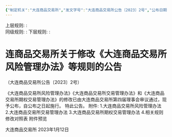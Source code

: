 ```yaml
---
{"制定机关":"大连商品交易所","发文字号":"大连商品交易所公告〔2023〕2号","公布日期":"2023.01.12","施行日期":"2023.01.12","时效性":"已被修改","修改依据":"大连商品交易所关于修改《大连商品交易所交易管理办法》和《大连商品交易所做市商管理办法》的公告(2023)","效力位阶":"地方规范性文件","法规类别":"期货综合规定","dg-publish":true,"created":"2023-09-08T18:19","updated":"2023-10-17T22:42","permalink":"/a///20230112-2023-2-2023/20230112-2023-2-2023/","dgPassFrontmatter":true}
---
```


上层规则: :  
同级规则: : 
下层规则: : 
# 连商品交易所关于修改《大连商品交易所风险管理办法》等规则的公告
（大连商品交易所公告〔2023〕2号）


《大连商品交易所风险管理办法》《大连商品交易所交易管理办法》和《大连商品交易所期权交易管理办法》的修改已由大连商品交易所第四届理事会审议通过，现予公布，自公布之日起施行。
特此公告。
附件: 1.大连商品交易所风险管理办法
2.大连商品交易所交易管理办法
3.大连商品交易所期权交易管理办法
4.相关规则修改对照表
附件预览

大连商品交易所
2023年1月12日